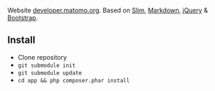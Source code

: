 Website [developer.matomo.org](https://developer.matomo.org). Based on [Slim](https://www.slimframework.com/), [Markdown](https://daringfireball.net/projects/markdown/), [jQuery](https://jquery.com/) & [Bootstrap](https://getbootstrap.com).

## Install

 * Clone repository
 * `git submodule init`
 * `git submodule update`
 * `cd app && php composer.phar install`
